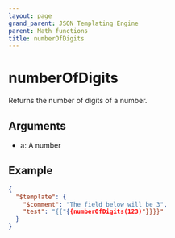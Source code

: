 ```yaml
---
layout: page
grand_parent: JSON Templating Engine
parent: Math functions
title: numberOfDigits
---
```


# numberOfDigits

Returns the number of digits of a number.

## Arguments

 - a: A number

## Example

```json
{
  "$template": {
    "$comment": "The field below will be 3",
    "test": "{{"{{numberOfDigits(123)"}}}}"
  }
}
```
